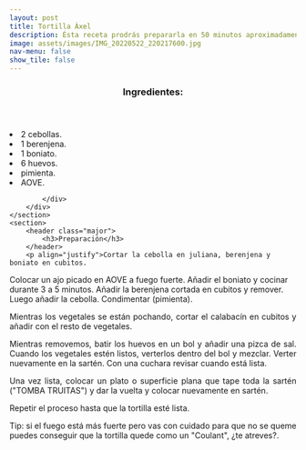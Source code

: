 ```yaml
---
layout: post
title: Tortilla Àxel
description: Ésta receta prodrás prepararla en 50 minutos aproximadamente.
image: assets/images/IMG_20220522_220217600.jpg
nav-menu: false
show_tile: false
---
```


<!-- Two -->
<section id="one" class="spotlights">
	<section>
		<div class="content">
			<div class="inner">
				<header class="major">
					<h3>Ingredientes:</h3>
				</header>
				<p><li>2 cebollas.</li>
				<li>1 berenjena.</li>
				<li>1 boniato.</li>
        			<li>6 huevos.</li>
        			<li>pimienta.</li>
        			<li>AOVE.</li></p>
				
			</div>
		</div>
	</section>
	<section>
		<header class="major">
			<h3>Preparación</h3>
		</header>
		<p align="justify">Cortar la cebolla en juliana, berenjena y boniato en cubitos.
Colocar un ajo picado en AOVE  a fuego fuerte. Añadir el boniato y cocinar durante 3 a 5 minutos. 
Añadir la berenjena cortada en cubitos y remover.  Luego añadir la cebolla.  Condimentar  (pimienta).</p>

<p align="justify">Mientras los vegetales se están pochando, cortar el calabacín en cubitos y añadir con el resto de vegetales.</p>

<p align="justify">Mientras removemos, batir los huevos en un bol y añadir una pizca de sal. Cuando los vegetales estén listos, verterlos dentro del bol y mezclar.
Verter nuevamente en la sartén. Con una cuchara revisar cuando está lista.</p>

<p align="justify">Una vez lista, colocar un plato o superficie plana  que tape toda la sartén ("TOMBA TRUITAS") y dar la vuelta y colocar nuevamente en sartén.</p>

<p align="justify">Repetir el proceso  hasta que la tortilla esté lista.</p>

<p align="justify">Tip: si el fuego está más fuerte pero vas con cuidado para que no se queme puedes conseguir que la tortilla quede como un "Coulant", ¿te atreves?.</p>		
	</section>
</section>

